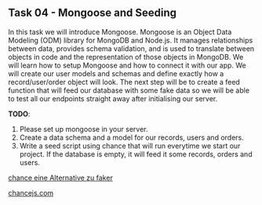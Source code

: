 ## Task 04 - Mongoose and Seeding

In this task we will introduce Mongoose. Mongoose is an Object Data Modeling (ODM) library for MongoDB and Node.js. It manages relationships between data, provides schema validation, and is used to translate between objects in code and the representation of those objects in MongoDB.
We will learn how to setup Mongoose and how to connect it with our app. We will create our user models and schemas and define exactly how a record/user/order object will look.
The next step will be to create a feed function that will feed our database with some fake data so we will be able to test all our endpoints straight away after initialising our server.

**TODO**:

1. Please set up mongoose in your server.
2. Create a data schema and a model for our records, users and orders.
3. Write a seed script using chance that will run everytime we start our project. If the database is empty, it will feed it some records, orders and users.


[chance eine Alternative zu faker](https://makinhs.medium.com/open-source-npm-faker-and-chance-as-an-option-16f1b6fdb2d1)

[chancejs.com](https://chancejs.com/)
